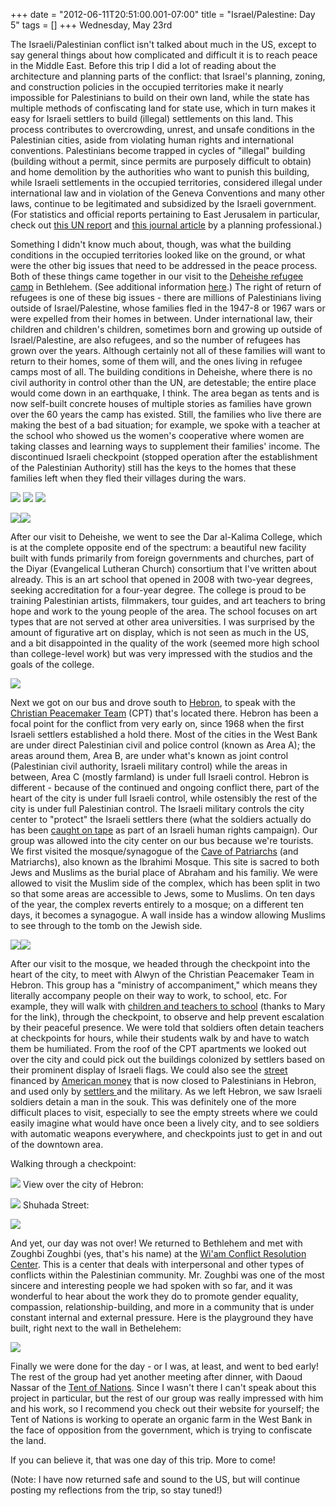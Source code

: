 +++
date = "2012-06-11T20:51:00.001-07:00"
title = "Israel/Palestine: Day 5"
tags = []
+++
Wednesday, May 23rd

The Israeli/Palestinian conflict isn't talked about much in the US, except to say general things about how complicated and difficult it is to reach peace in the Middle East.  Before this trip I did a lot of reading about the architecture and planning parts of the conflict: that Israel's planning, zoning, and construction policies in the occupied territories make it nearly impossible for Palestinians to build on their own land, while the state has multiple methods of confiscating land for state use, which in turn makes it easy for Israeli settlers to build (illegal) settlements on this land.  This process contributes to overcrowding, unrest, and unsafe conditions in the Palestinian cities, aside from violating human rights and international conventions.  Palestinians become trapped in cycles of "illegal" building (building without a permit, since permits are purposely difficult to obtain) and home demolition by the authorities who want to punish this building, while Israeli settlements in the occupied territories, considered illegal under international law and in violation of the Geneva Conventions and many other laws, continue to be legitimated and subsidized by the Israeli government.  (For statistics and official reports pertaining to East Jerusalem in particular, check out [this UN report](http://www.ochaopt.org/documents/ocha_opt_planning_crisis_east_jerusalem_april_2009_english.pdf) and [this journal article](http://www.history.umd.edu/Faculty/BCooperman/NewCity/Arabsonly.html) by a planning professional.)

Something I didn't know much about, though, was what the building conditions in the occupied territories looked like on the ground, or what were the other big issues that need to be addressed in the peace process.  Both of these things came together in our visit to the [Deheishe refugee camp](http://en.wikipedia.org/wiki/Dheisheh) in Bethlehem.  (See additional information [here](http://www.karama.org/eng/daheisheh.html).)  The right of return of refugees is one of these big issues - there are millions of Palestinians living outside of Israel/Palestine, whose families fled in the 1947-8 or 1967 wars or were expelled from their homes in between.  Under international law, their children and children's children, sometimes born and growing up outside of Israel/Palestine, are also refugees, and so the number of refugees has grown over the years.  Although certainly not all of these families will want to return to their homes, some of them will, and the ones living in refugee camps most of all.  The building conditions in Deheishe, where there is no civil authority in control other than the UN, are detestable; the entire place would come down in an earthquake, I think.  The area began as tents and is now self-built concrete houses of multiple stories as families have grown over the 60 years the camp has existed.  Still, the families who live there are making the best of a bad situation; for example, we spoke with a teacher at the school who showed us the women's cooperative where women are taking classes and learning ways to supplement their families' income.  The discontinued Israeli checkpoint (stopped operation after the establishment of the Palestinian Authority) still has the keys to the homes that these families left when they fled their villages during the wars.

<img src="http://3.bp.blogspot.com/-QtZ4foVmlmY/T8e8u2C1inI/AAAAAAAAAuo/kP4fvj8Bdaw/s1600/IMG_5793.jpg"/>

<img src="http://2.bp.blogspot.com/-I45AfvtHGRg/T8e8wpTmieI/AAAAAAAAAuw/RH6UrMjE_XE/s1600/IMG_5796.jpg"/>

<img src="http://2.bp.blogspot.com/-J3mj6aFytPw/T8e8yMUJNHI/AAAAAAAAAu4/d5YUr04yYNY/s1600/IMG_5800.jpg"/>

<img src="http://1.bp.blogspot.com/-q1qopdCbwW4/T8e80IdihZI/AAAAAAAAAvA/4wJYBaef2UU/s1600/IMG_5805.jpg"/><img src="http://1.bp.blogspot.com/-qlbERl9QdmE/T9a5TAhq19I/AAAAAAAAAwA/tS_NLysJugY/s1600/IMG_5803.jpg"/>

After our visit to Deheishe, we went to see the Dar al-Kalima College, which is at the complete opposite end of the spectrum: a beautiful new facility built with funds primarily from foreign governments and churches, part of the Diyar (Evangelical Lutheran Church) consortium that I've written about already.  This is an art school that opened in 2008 with two-year degrees, seeking accreditation for a four-year degree.  The college is proud to be training Palestinian artists, filmmakers, tour guides, and art teachers to bring hope and work to the young people of the area.  The school focuses on art types that are not served at other area universities.  I was surprised by the amount of figurative art on display, which is not seen as much in the US, and a bit disappointed in the quality of the work (seemed more high school than college-level work) but was very impressed with the studios and the goals of the college.

<img src="http://4.bp.blogspot.com/-OQtNMFhjnvY/T8e82Bhm7PI/AAAAAAAAAvI/zjplMckF5Lg/s1600/IMG_5819.jpg"/>

Next we got on our bus and drove south to [Hebron](http://en.wikipedia.org/wiki/Hebron), to speak with the [Christian Peacemaker Team](http://www.cpt.org/work/palestine) (CPT) that's located there.  Hebron has been a focal point for the conflict from very early on, since 1968 when the first Israeli settlers established a hold there.  Most of the cities in the West Bank are under direct Palestinian civil and police control (known as Area A); the areas around them, Area B, are under what's known as joint control (Palestinian civil authority, Israeli military control) while the areas in between, Area C (mostly farmland) is under full Israeli control.  Hebron is different - because of the continued and ongoing conflict there, part of the heart of the city is under full Israeli control, while ostensibly the rest of the city is under full Palestinian control.  The Israeli military controls the city center to "protect" the Israeli settlers there (what the soldiers actually do has been [caught on tape](http://www.btselem.org/video-channel/hebron-city-center) as part of an Israeli human rights campaign).  Our group was allowed into the city center on our bus because we're tourists.  We first visited the mosque/synagogue of the [Cave of Patriarchs](http://en.wikipedia.org/wiki/Cave_of_the_Patriarchs) (and Matriarchs), also known as the Ibrahimi Mosque.  This site is sacred to both Jews and Muslims as the burial place of Abraham and his familiy.  We were allowed to visit the Muslim side of the complex, which has been split in two so that some areas are accessible to Jews, some to Muslims.  On ten days of the year, the complex reverts entirely to a mosque; on a different ten days, it becomes a synagogue.  A wall inside has a window allowing Muslims to see through to the tomb on the Jewish side.

<img src="http://4.bp.blogspot.com/-k9zAuh3mv3A/T8e869SOtNI/AAAAAAAAAvQ/rRzguBDLG00/s1600/IMG_5826.jpg"/><img src="http://4.bp.blogspot.com/-nDAj7ObWi3c/T9a6sxFeFgI/AAAAAAAAAwI/KN1Eo2kRjlI/s1600/IMG_5845.jpg"/>

After our visit to the mosque, we headed through the checkpoint into the heart of the city, to meet with Alwyn of the Christian Peacemaker Team in Hebron.  This group has a "ministry of accompaniment," which means they literally accompany people on their way to work, to school, etc.  For example, they will walk with [children and teachers to school](http://maureenjack.wordpress.com/2011/04/21/yusufs-way-home/) (thanks to Mary for the link), through the checkpoint, to observe and help prevent escalation by their peaceful presence.  We were told that soldiers often detain teachers at checkpoints for hours, while their students walk by and have to watch them be humiliated.  From the roof of the CPT apartments we looked out over the city and could pick out the buildings colonized by settlers based on their prominent display of Israeli flags.  We could also see the [street ](http://www.alternativenews.org/english/index.php/component/content/article/2-hebron/4145-open-shuhada-street)financed by [American money](http://www.washingtonpost.com/wp-dyn/content/article/2010/03/07/AR2010030702702.html) that is now closed to Palestinians in Hebron, and used only by [settlers ](http://palsolidarity.org/2012/03/settlers-attack-internationals-accompanying-school-children-on-shuhada-street/)and the military.  As we left Hebron, we saw Israeli soldiers detain a man in the souk.  This was definitely one of the more difficult places to visit, especially to see the empty streets where we could easily imagine what would have once been a lively city, and to see soldiers with automatic weapons everywhere, and checkpoints just to get in and out of the downtown area.

Walking through a checkpoint: 

<img src="http://3.bp.blogspot.com/-np20k3fOqCA/T8e88joxiyI/AAAAAAAAAvY/lwfjWLOIP0o/s1600/IMG_5847.jpg"/> View over the city of  Hebron:

<img src="http://2.bp.blogspot.com/-731cPtjcnxE/T8e9Aw77yNI/AAAAAAAAAvg/7usyINUTNOU/s1600/IMG_5849.jpg"/> Shuhada Street:

<img src="http://4.bp.blogspot.com/-oZMm2kSWqqc/T8e9C4vRZEI/AAAAAAAAAvo/G8l4enVXgko/s1600/IMG_5860.jpg"/>

And yet, our day was not over!  We returned to Bethlehem and met with Zoughbi Zoughbi (yes, that's his name) at the [Wi'am Conflict Resolution Center](http://www.alaslah.org/).  This is a center that deals with interpersonal and other types of conflicts within the Palestinian community.  Mr. Zoughbi was one of the most sincere and interesting people we had spoken with so far, and it was wonderful to hear about the work they do to promote gender equality, compassion, relationship-building, and more in a community that is under constant internal and external pressure.  Here is the playground they have built, right next to the wall in Bethelehem:

<img src="http://1.bp.blogspot.com/--RKHbQ9L82E/T8e9E331NhI/AAAAAAAAAvw/j7QytDW7LAk/s1600/IMG_5865.jpg"/>

Finally we were done for the day - or I was, at least, and went to bed early!  The rest of the group had yet another meeting after dinner, with Daoud Nassar of the [Tent of Nations](http://www.tentofnations.org/).  Since I wasn't there I can't speak about this project in particular, but the rest of our group was really impressed with him and his work, so I recommend you check out their website for yourself; the Tent of Nations is working to operate an organic farm in the West Bank in the face of opposition from the government, which is trying to confiscate the land.

If you can believe it, that was one day of this trip.  More to come!

(Note:  I have now returned safe and sound to the US, but will continue posting my reflections from the trip, so stay tuned!)
